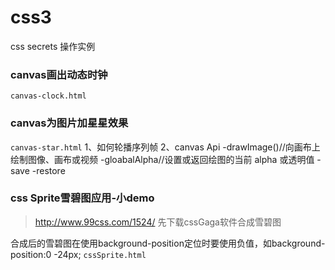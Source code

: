 # css3
css secrets 操作实例

### canvas画出动态时钟
`canvas-clock.html`
### canvas为图片加星星效果
`canvas-star.html`
    1、如何轮播序列帧
    2、canvas Api
    -drawImage()//向画布上绘制图像、画布或视频
    -gloabalAlpha//设置或返回绘图的当前 alpha 或透明值
    -save
    -restore

### css Sprite雪碧图应用-小demo
> http://www.99css.com/1524/ 先下载cssGaga软件合成雪碧图

合成后的雪碧图在使用background-position定位时要使用负值，如background-position:0 -24px;
`cssSprite.html`
